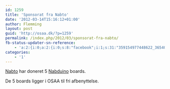 ```yaml
---
id: 1259
title: 'Sponsorat fra Nabto'
date: '2012-03-14T15:16:12+01:00'
author: Flemming
layout: post
guid: 'http://osaa.dk/?p=1259'
permalink: /index.php/2012/03/sponsorat-fra-nabto/
fb-status-updater-sn-reference:
    - 'a:2:{i:0;a:2:{i:0;s:8:"facebook";i:1;s:31:"359154977448622_365402673490519";}i:1;a:2:{i:0;s:7:"twitter";i:1;s:18:"179933972405563394";}}'
categories:
    - '1'
---
```


[Nabto](http://nabto.com/) har doneret 5 [Nabduino](http://www.nabduino.com/) boards.

De 5 boards ligger i OSAA til fri afbenyttelse.